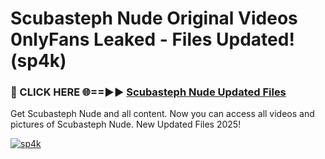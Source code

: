 # Scubasteph Nude Original Videos 0nlyFans Leaked - Files Updated! (sp4k)

<h3>🔴 CLICK HERE 🌐==►► <a href="https://tinyurl.com/52m3yx9h" rel="nofollow">Scubasteph Nude Updated Files</a></h3>

Get Scubasteph Nude and all content. Now you can access all videos and pictures of Scubasteph Nude. New Updated Files 2025!

[![sp4k](https://i.imgur.com/TnHtlc8.gif)](https://tinyurl.com/52m3yx9h)
